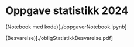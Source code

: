 # Oppgave statistikk 2024

(Notebook med kode)[./oppgaverNotebook.ipynb]

(Besvarelse)[./obligStatistikkBesvarelse.pdf]
